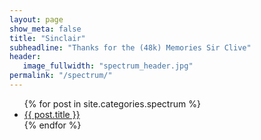 ```yaml
---
layout: page
show_meta: false
title: "Sinclair"
subheadline: "Thanks for the (48k) Memories Sir Clive"
header:
   image_fullwidth: "spectrum_header.jpg"
permalink: "/spectrum/"
---
```

<ul>
    {% for post in site.categories.spectrum %}
    <li><a href="{{ site.url }}{{ site.baseurl }}{{ post.url }}">{{ post.title }}</a></li>
    {% endfor %}
</ul>